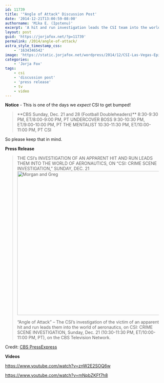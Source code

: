 ```yaml
---
id: 11739
title: '"Angle of Attack" Discussion Post'
date: '2014-12-21T13:00:59-08:00'
authorname: 'Mika E. (Ipstenu)'
excerpt: 'A hit and run investigation leads the CSI team into the world of aeronautics, tonight on CBS.'
layout: post
guid: 'https://jorjafox.net/?p=11739'
permalink: /2014/angle-of-attack/
astra_style_timestamp_css:
    - '1634346542'
image: 'https://static.jorjafox.net/wordpress/2014/12/CSI-Las-Vegas-Episode-15.11-Angle-of-Attack-Promotional-Photos-Sneak-Peek.jpeg'
categories:
    - 'Jorja Fox'
tags:
    - csi
    - 'discussion post'
    - 'press release'
    - tv
    - video
---
```


**Notice** - This is one of the days we _expect_ CSI to get bumped!
<blockquote>**CBS Sunday, Dec. 21 and 28 (Football Doubleheaders)**
8:30-9:30 PM, ET/8:00-9:00 PM, PT UNDERCOVER BOSS
9:30-10:30 PM, ET/9:00-10:00 PM, PT THE MENTALIST
10:30-11:30 PM, ET/10:00-11:00 PM, PT CSI</blockquote>
So please keep that in mind.

**Press Release**
<blockquote>THE CSI’s INVESTIGATION OF AN APPARENT HIT AND RUN LEADS THEM INTO THE WORLD OF AERONAUTICS, ON “CSI: CRIME SCENE INVESTIGATION,” SUNDAY, DEC. 21

<img class="aligncenter size-full wp-image-11675" src="//static.jorjafox.net/wordpress/2014/12/0564d4ec4885448fc55b26b11c1ae7431.png" alt="Morgan and Greg" width="700" height="473" />

“Angle of Attack” – The CSI’s investigation of the victim of an apparent hit and run leads them into the world of aeronautics, on CSI: CRIME SCENE INVESTIGATION, Sunday, Dec. 21 (10:30-11:30 PM, ET/10:00-11:00 PM, PT), on the CBS Television Network.</blockquote>
Credit: <a href="http://www.cbspressexpress.com/cbs-entertainment/releases/view?id=41407">CBS PressExpress</a>

**Videos**

https://www.youtube.com/watch?v=znW2E2SOQ6w

https://www.youtube.com/watch?v=mNpbZKFf7h8
